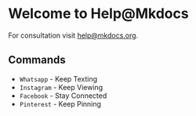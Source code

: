 # Welcome to Help@Mkdocs

For consultation visit [help@mkdocs.org](https://www.google.com).

## Commands

* `Whatsapp` - Keep Texting
* `Instagram` - Keep Viewing
* `Facebook` - Stay Connected
* `Pinterest` - Keep Pinning
